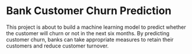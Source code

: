 # Bank Customer Churn Prediction
This project is about to build a machine learning model to predict whether the customer will churn or not in the next six months. 
By predicting customer churn, banks can take appropriate measures to retain their customers and reduce customer turnover.
